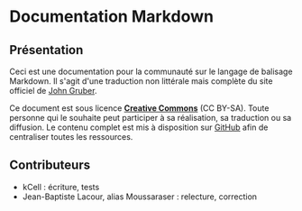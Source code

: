 
# Documentation Markdown

## Présentation

Ceci est une documentation pour la communauté sur le langage de balisage Markdown. Il s'agit d'une traduction non littérale mais complète du site officiel de [John Gruber][].

Ce document est sous licence [**Creative Commons**][] (CC BY-SA). Toute personne qui le souhaite peut participer à sa réalisation, sa traduction ou sa diffusion. Le contenu complet est mis à disposition sur [GitHub][] afin de centraliser toutes les ressources.

## Contributeurs

- kCell                                 	: écriture, tests
- Jean-Baptiste Lacour, alias Moussaraser	: relecture, correction

[John Gruber]: http://daringfireball.net/projects/markdown/syntax "John Gruber - Markdown: Syntax"
[**Creative Commons**]: http://creativecommons.org/licenses/by-sa/4.0/ "CC BY-SA"
[GitHub]: https://github.com "GitHub - Site officiel"
